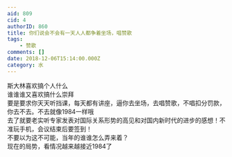```yaml
---
aid: 809
cid: 4
authorID: 860
title: 你们说会不会有一天人人都争着坐场，唱赞歌
tags:
    - 赞歌
comments: []
date: 2018-12-06T15:14:00.000Z
category: 水
---
```


斯大林喜欢搞个人什么  
谁谁谁又喜欢搞什么崇拜  
要是要求你天天听挡课，每天都有讲座，逼你去坐场，去唱赞歌，不唱扣分罚款，你去不去。不去就像1984一样哦  
去了就要老实听专家发表对国际关系形势的高见和对国内新时代的进步的感想！不准玩手机，会议结束后要签到！  
不要以为这不可能，当年的谁谁怎么弄来着？  
现在的局势，看情况越来越接近1984了
